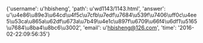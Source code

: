 {'username': u'hbisheng', 'path': u'wd1143/1143.html', 'answer': u'\u4e86\u89e3\u64cd\u4f5c\u7cfb\u7edf\u7684\u539f\u7406\uff0c\u4ee5\u53ca\u865a\u62df\u673a\u7b49\u4e1c\u897f\u6709\u66f4\u6df1\u5165\u7684\u8ba4\u8bc6\u3002', 'email': u'hbisheng@126.com', 'time': '2016-02-22:09:56:35'}